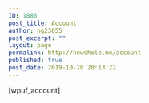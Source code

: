 ```yaml
---
ID: 1886
post_title: Account
author: ng23055
post_excerpt: ""
layout: page
permalink: http://newshole.me/account
published: true
post_date: 2019-10-20 20:13:22
---
```

[wpuf_account]